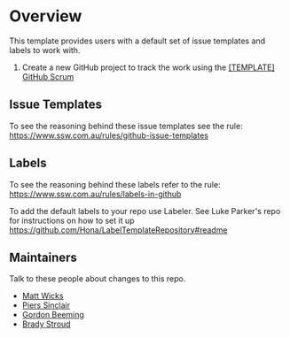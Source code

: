 # Overview 
This template provides users with a default set of issue templates and labels to work with.

1. Create a new GitHub project to track the work using the [\[TEMPLATE\] GitHub Scrum](https://github.com/orgs/SSWConsulting/projects/42/views/1)

## Issue Templates

To see the reasoning behind these issue templates see the rule:
https://www.ssw.com.au/rules/github-issue-templates

## Labels

To see the reasoning behind these labels refer to the rule: 
https://www.ssw.com.au/rules/labels-in-github

To add the default labels to your repo use Labeler. See Luke Parker's repo for instructions on how to set it up https://github.com/Hona/LabelTemplateRepository#readme

## Maintainers
Talk to these people about changes to this repo.

- [Matt Wicks](https://ssw.com.au/people/matt-wicks/)
- [Piers Sinclair](https://ssw.com.au/people/piers-sinclair/)
- [Gordon Beeming](https://ssw.com.au/people/gordon-beeming/)
- [Brady Stroud]([url](https://ssw.com.au/people/brady-stroud/))
